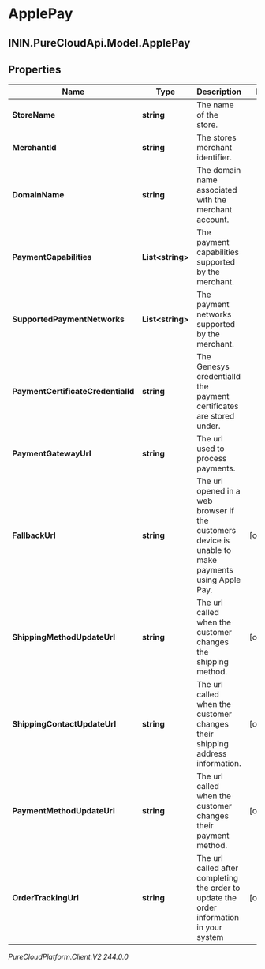 # ApplePay

## ININ.PureCloudApi.Model.ApplePay

## Properties

|Name | Type | Description | Notes|
|------------ | ------------- | ------------- | -------------|
| **StoreName** | **string** | The name of the store. | |
| **MerchantId** | **string** | The stores merchant identifier. | |
| **DomainName** | **string** | The domain name associated with the merchant account. | |
| **PaymentCapabilities** | **List&lt;string&gt;** | The payment capabilities supported by the merchant. | |
| **SupportedPaymentNetworks** | **List&lt;string&gt;** | The payment networks supported by the merchant. | |
| **PaymentCertificateCredentialId** | **string** | The Genesys credentialId the payment certificates are stored under. | |
| **PaymentGatewayUrl** | **string** | The url used to process payments. | |
| **FallbackUrl** | **string** | The url opened in a web browser if the customers device is unable to make payments using Apple Pay. | [optional] |
| **ShippingMethodUpdateUrl** | **string** | The url called when the customer changes the shipping method. | [optional] |
| **ShippingContactUpdateUrl** | **string** | The url called when the customer changes their shipping address information. | [optional] |
| **PaymentMethodUpdateUrl** | **string** | The url called when the customer changes their payment method. | [optional] |
| **OrderTrackingUrl** | **string** | The url called after completing the order to update the order information in your system | [optional] |



_PureCloudPlatform.Client.V2 244.0.0_
